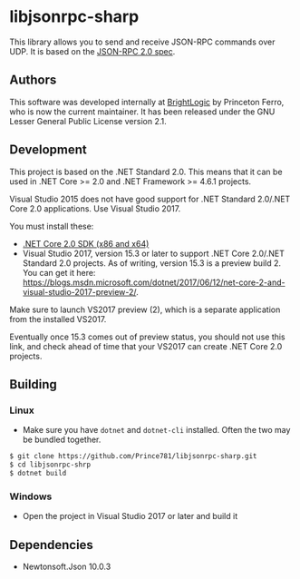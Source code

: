 ﻿libjsonrpc-sharp
================

This library allows you to send and receive JSON-RPC commands over UDP.
It is based on the [JSON-RPC 2.0 spec](http://www.jsonrpc.org/specification).

## Authors

This software was developed internally at [BrightLogic](https://www.brightlogic.com) by Princeton Ferro, who is now the current maintainer. It has been released under the GNU Lesser General Public License version 2.1.

## Development
This project is based on the .NET Standard 2.0. This means that it can be used in .NET Core >= 2.0 and .NET Framework >= 4.6.1 projects.

Visual Studio 2015 does not have good support for .NET Standard 2.0/.NET Core 2.0 applications. Use Visual Studio 2017.

You must install these:
- [.NET Core 2.0 SDK (x86 and x64)](https://github.com/dotnet/cli/tree/release/2.0.0#installers-and-binaries)
- Visual Studio 2017, version 15.3 or later to support .NET Core 2.0/.NET Standard 2.0 projects. As of writing, version 15.3 is a
preview build 2. You can get it here: https://blogs.msdn.microsoft.com/dotnet/2017/06/12/net-core-2-and-visual-studio-2017-preview-2/. 

Make sure to launch VS2017 preview (2), which is a separate application from the installed VS2017.

Eventually once 15.3 comes out of preview status, you should not use this link, and check ahead of time that your VS2017 can create .NET Core 2.0 projects.


## Building

### Linux

- Make sure you have `dotnet` and `dotnet-cli` installed. Often the two may be bundled together.

```bash
$ git clone https://github.com/Prince781/libjsonrpc-sharp.git
$ cd libjsonrpc-shrp
$ dotnet build
```

### Windows

- Open the project in Visual Studio 2017 or later and build it

## Dependencies
- Newtonsoft.Json 10.0.3
